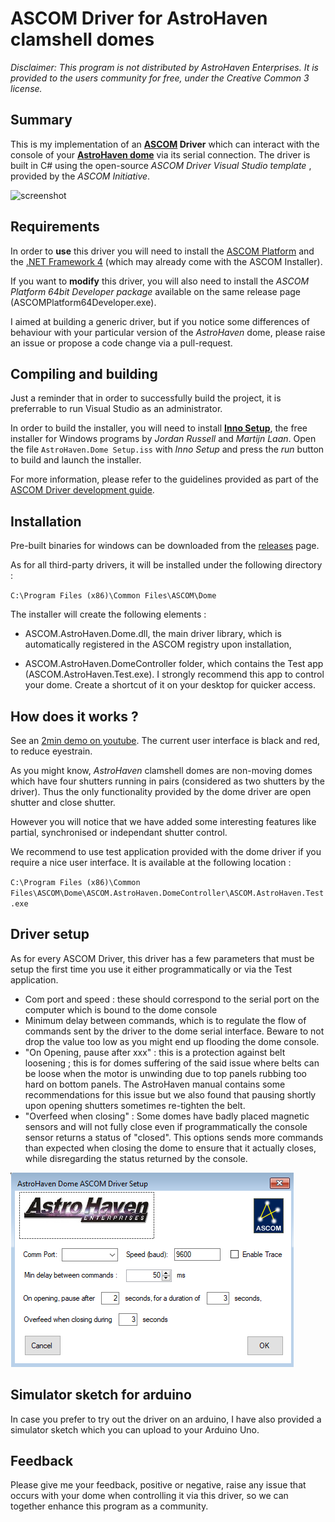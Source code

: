 # ASCOM Driver for AstroHaven clamshell domes

*Disclaimer: This program is not distributed by AstroHaven Enterprises. It is provided to the users community for free, under the Creative Common 3 license.*

## Summary 

This is my implementation of an **[ASCOM](https://ascom-standards.org/) Driver** which can interact with the console of your **[AstroHaven dome](https://astrohaven.com/)** via its serial connection. The driver is built in C# using the open-source *ASCOM Driver Visual Studio template*  , provided by the *ASCOM Initiative*.

![screenshot](https://user-images.githubusercontent.com/1294511/54508504-da1e1180-4991-11e9-8bdb-8db12b207d3b.png)

## Requirements

In order to **use** this driver you will need to install the [ASCOM Platform](https://github.com/ASCOMInitiative/ASCOMPlatform/releases) and the [.NET Framework 4](https://www.microsoft.com/en-au/download/details.aspx?id=17851) (which may already come with the ASCOM Installer).

If you want to **modify** this driver, you will  also need to install the *ASCOM Platform 64bit Developer package* available on the same release page (ASCOMPlatform64Developer.exe).

I aimed at building a generic driver, but if you notice some differences of behaviour with your particular version of the *AstroHaven* dome, please raise an issue or propose a code change via a pull-request.

## Compiling and building

Just a reminder that in order to successfully build the project, it is preferrable to run Visual Studio as an administrator.

In order to build the installer, you will need to install [**Inno Setup**](http://www.jrsoftware.org/isdl.php#stable), the free installer for Windows programs by *Jordan Russell* and *Martijn Laan*. Open the file `AstroHaven.Dome Setup.iss` with *Inno Setup* and press the *run* button to build and launch the installer.

For more information, please refer to the guidelines provided as part of the [ASCOM Driver development guide](https://ascom-standards.org/Developer/DriverImpl.htm).

## Installation

Pre-built binaries for windows can be downloaded from the [releases]() page.

As for all third-party drivers, it will be installed under the following directory :

`C:\Program Files (x86)\Common Files\ASCOM\Dome`

The installer will create the following elements :

- ASCOM.AstroHaven.Dome.dll, the main driver library, which is automatically registered in the ASCOM registry upon installation,

- ASCOM.AstroHaven.DomeController folder, which contains the Test app (ASCOM.AstroHaven.Test.exe). I strongly recommend this app to control your dome. Create a shortcut of it on your desktop for quicker access.

## How does it works ?

See an [2min demo on youtube](https://www.youtube.com/watch?v=VLdz9UV6WUI). The current user interface is black and red, to reduce eyestrain.

As you might know, *AstroHaven* clamshell domes are non-moving domes which have four shutters running in pairs (considered as two shutters by the driver). Thus the only functionality provided by the dome driver are open shutter and close shutter. 

However you will notice that we have added some interesting features like partial, synchronised or independant shutter control. 

We recommend to use test application provided with the dome driver if you require a nice user interface. It is available at the following location :

`C:\Program Files (x86)\Common Files\ASCOM\Dome\ASCOM.AstroHaven.DomeController\ASCOM.AstroHaven.Test.exe`

## Driver setup

As for every ASCOM Driver, this driver has a few parameters that must be setup the first time you use it either programmatically or via the Test application.

- Com port and speed : these should correspond to the serial port on the computer which is bound to the dome console
- Minimum delay between commands, which is to regulate the flow of commands sent by the driver to the dome serial interface. Beware to not drop the value too low as you might end up flooding the dome console.
- "On Opening, pause after xxx" : this is a protection against belt loosening ; this is for domes suffering of the said issue where belts can be loose when the motor is unwinding due to top panels rubbing too hard on bottom panels. The AstroHaven manual contains some recommendations for this issue but we also found that pausing shortly upon opening shutters sometimes re-tighten the belt. 
- "Overfeed when closing" : Some domes have badly placed magnetic sensors and will not fully close even if programmatically the console sensor returns a status of "closed". This options sends more commands than expected when closing the dome to ensure that it actually closes, while disregarding the status returned by the console.

![Screenshot at 2019-03-18 10-20-33](https://github.com/T0T4R4/astrohaven-dome-ascom/blob/master/AstroHavenDome/Images/astrohaven.dome.setup.png)

## Simulator sketch for arduino

In case you prefer to try out the driver on an arduino, I have also provided a simulator sketch which you can upload to your Arduino Uno.

## Feedback

Please give me your feedback, positive or negative, raise any issue that occurs with your dome when controlling it via this driver, so we can together enhance this program as a community.



